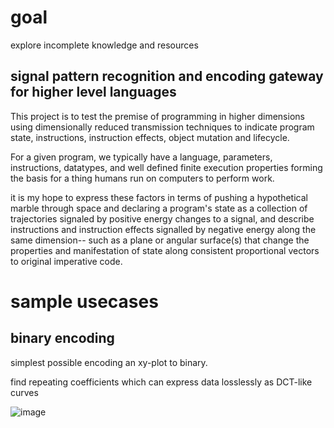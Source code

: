 # goal

explore incomplete knowledge and resources

## signal pattern recognition and encoding gateway for higher level languages   

This project is to test the premise of programming in higher dimensions using dimensionally reduced transmission
techniques to indicate program state, instructions, instruction effects, object mutation and lifecycle.

For a given program, we typically have a language, parameters, instructions, datatypes, and well defined finite 
execution properties forming the basis for a thing humans run on computers to perform work.

it is my hope to express these factors in terms of pushing a hypothetical marble through space and declaring a 
program's state as a collection of trajectories signaled by positive energy changes to a signal, and describe 
instructions and instruction effects signalled by negative energy along the same dimension--  such as a plane or 
angular surface(s) that change the properties and manifestation of state along consistent proportional vectors to 
original imperative code.

# sample usecases

## binary encoding

simplest possible encoding an xy-plot to binary.

find repeating coefficients which can express data losslessly as DCT-like curves

![image](https://user-images.githubusercontent.com/73514/57193275-7cef1700-6f63-11e9-9602-8fe64173d09b.png)
